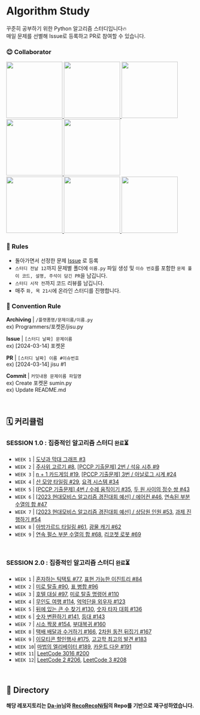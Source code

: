 # Algorithm Study

꾸준히 공부하기 위한 Python 알고리즘 스터디입니다🔥  
매일 문제를 선별해 Issue로 등록하고 PR로 참여할 수 있습니다.

### 😊 Collaborator
<div>
  <a href="https://github.com/ksumini">
    <img src="https://avatars.githubusercontent.com/ksumini" width="150" style="max-width: 100%;">
  </a>
  <a href="https://github.com/limstonestone">
    <img src="https://avatars.githubusercontent.com/limstonestone" width="150" style="max-width: 100%;">
  </a>
  <a href="https://github.com/zsmalla">
    <img src="https://avatars.githubusercontent.com/zsmalla" width="150" style="max-width: 100%;">
  </a>
  <a href="https://github.com/HeewonKwak">
    <img src="https://avatars.githubusercontent.com/HeewonKwak" width="150" style="max-width: 100%;">
  </a>
  <a href="https://github.com/osmin625">
    <img src="https://avatars.githubusercontent.com/osmin625" width="150" style="max-width: 100%;">
  </a>
</div>
  <a href="https://github.com/c0natus">
    <img src="https://avatars.githubusercontent.com/c0natus" width="150" style="max-width: 100%;">
  </a>
  <a href="https://github.com/byeol3325">
    <img src="https://avatars.githubusercontent.com/byeol3325" width="150" style="max-width: 100%;">
  </a>
  <a href="https://github.com/blaire-pi">
    <img src="https://avatars.githubusercontent.com/blaire-pi" width="150" style="max-width: 100%;">
  </a>
</div>

### 📢 Rules

- 돌아가면서 선정한 문제 [Issue](https://github.com/ksumini/Algorithm-Study/issues) 로 등록
- `스터디 전날 12`까지 문제별 폴더에 `이름.py` 파일 생성 및 `이슈 번호`를 포함한 `문제 풀이 코드, 설명, 주석이 담긴 PR`을 남깁니다.
- `스터디 시작 전`까지 코드 리뷰를 남깁니다.
- 매주 `화, 목 21시`에 온라인 스터디를 진행합니다.
<!-- `오전 10시` 온라인 스터디에서 `코드 리뷰` 및 `문제 선정` _주말, 공휴일 제외 -->

<!-- > 🚨 실패시 벌금 2배씩 증가 `1000*(2^n)` 취업 후 일괄 납부😊 중도 포기시 누적 벌금 \* 10배   -->
<!-- > 유고 사유 | 익일 코딩테스트 및 면접, 질병(인증 필요) -->

### 🌈 Convention Rule

**Archiving** | `/플랫폼명/문제이름/이름.py` <br>
ex) Programmers/포켓몬/jisu.py

**Issue** | `[스터디 날짜] 문제이름`  
ex) [2024-03-14] 포켓몬

**PR** | `[스터디 날짜] 이름 #이슈번호`  
ex) [2024-03-14] jisu #1

**Commit** | `커밋내용 문제이름 파일명`  
ex) Create 포켓몬 sumin.py  
ex) Update README.md

<br/>

## 🗓️ 커리큘럼

### SESSION 1.0 : 집중적인 알고리즘 스터디 `완료`⏳
- `WEEK 1` | [도넛과 막대 그래프 #3](https://github.com/ksumini/PS-Study/issues/3)
- `WEEK 2` | [주사위 고르기 #8](https://github.com/ksumini/PS-Study/issues/8), [[PCCP 기출문제] 2번 / 석유 시추 #9](https://github.com/ksumini/PS-Study/issues/9)
- `WEEK 3` | [n + 1 카드게임 #19](https://github.com/ksumini/PS-Study/issues/19), [[PCCP 기출문제] 3번 / 아날로그 시계 #24](https://github.com/ksumini/PS-Study/issues/24)
- `WEEK 4` | [산 모양 타일링 #29](https://github.com/ksumini/PS-Study/issues/29), [요격 시스템 #34](https://github.com/ksumini/PS-Study/issues/34)
- `WEEK 5` | [[PCCP 기출문제] 4번 / 수레 움직이기 #35](https://github.com/ksumini/PS-Study/issues/35), [두 원 사이의 정수 쌍 #43](https://github.com/ksumini/PS-Study/issues/43)
- `WEEK 6` | [[2023 현대모비스 알고리즘 경진대회 예선] / 에어컨 #46](https://github.com/ksumini/PS-Study/issues/46), [연속된 부분 수열의 합 #47](https://github.com/ksumini/PS-Study/issues/47)
- `WEEK 7` | [[2023 현대모비스 알고리즘 경진대회 예선] / 상담원 인원 #53](https://github.com/ksumini/PS-Study/issues/53), [과제 진행하기 #54](https://github.com/ksumini/PS-Study/issues/54)
- `WEEK 8` | [아방가르드 타일링 #61](https://github.com/ksumini/PS-Study/issues/61), [광물 캐기 #62](https://github.com/ksumini/PS-Study/issues/62)
- `WEEK 9` | [연속 펄스 부분 수열의 합 #68](https://github.com/ksumini/PS-Study/issues/68), [리코쳇 로봇 #69](https://github.com/ksumini/PS-Study/issues/69)

<br/>

### SESSION 2.0 : 집중적인 알고리즘 스터디 `완료`⏳ 
- `WEEK 1` | [혼자하는 틱택토 #77](https://github.com/ksumini/PS-Study/issues/78), [표현 가능한 이진트리 #84](https://github.com/ksumini/PS-Study/issues/84)
- `WEEK 2` | [미로 탈출 #90](https://github.com/ksumini/PS-Study/issues/90), [표 병합 #96](https://github.com/ksumini/PS-Study/issues/96)
- `WEEK 3` | [호텔 대실 #97](https://github.com/ksumini/PS-Study/issues/97), [미로 탈출 명령어 #110](https://github.com/ksumini/PS-Study/issues/110)
- `WEEK 4` | [무인도 여행 #114](https://github.com/ksumini/PS-Study/issues/114), [억억단을 외우자 #123](https://github.com/ksumini/Algorithm-Study2.0/issues/123)
- `WEEK 5` | [뒤에 있는 큰 수 찾기 #130](https://github.com/ksumini/Algorithm-Study2.0/issues/130), [숫자 타자 대회 #136](https://github.com/ksumini/Algorithm-Study2.0/issues/136)
- `WEEK 6` | [숫자 변환하기 #141](https://github.com/ksumini/Algorithm-Study2.0/issues/141), [등대 #143](https://github.com/ksumini/Algorithm-Study2.0/issues/143)
- `WEEK 7` | [시소 짝꿍 #154](https://github.com/ksumini/Algorithm-Study2.0/issues/154), [부대복귀 #160](https://github.com/ksumini/Algorithm-Study2.0/issues/160)
- `WEEK 8` | [택배 배달과 수거하기 #166](https://github.com/ksumini/Algorithm-Study2.0/issues/166), [2차원 동전 뒤집기 #167](https://github.com/ksumini/Algorithm-Study2.0/issues/167)
- `WEEK 9` | [이모티콘 할인행사 #175](https://github.com/ksumini/Algorithm-Study2.0/issues/175), [고고학 최고의 발견 #183](https://github.com/ksumini/Algorithm-Study2.0/issues/183)
- `WEEK 10`| [마법의 엘리베이터 #189](https://github.com/ksumini/Algorithm-Study2.0/issues/189), [카운트 다운 #191](https://github.com/ksumini/Algorithm-Study2.0/issues/191)
- `WEEK 11`| [LeetCode 3016 #200](https://github.com/ksumini/Algorithm-Study2.0/issues/200)
- `WEEK 12`| [LeetCode 2 #206](https://github.com/ksumini/Algorithm-Study2.0/issues/206), [LeetCode 3 #208](https://github.com/ksumini/Algorithm-Study2.0/issues/208)


<!-- ## ✨ 효과 만점 코딩테스트 Cheat Sheet!  

- [🍯 파이썬 코드를 줄여줄 꿀 라이브러리 모음](./%E2%9C%A8%20%ED%9A%A8%EA%B3%BC%20%EB%A7%8C%EC%A0%90%20%EC%BD%94%EB%94%A9%ED%85%8C%EC%8A%A4%ED%8A%B8%20Cheat%20Sheet!/%F0%9F%8D%AF%20%EC%BD%94%EB%93%9C%EB%A5%BC%20%EC%A4%84%EC%97%AC%EC%A4%84%20%EA%BF%80%20%EB%9D%BC%EC%9D%B4%EB%B8%8C%EB%9F%AC%EB%A6%AC%20%EB%AA%A8%EC%9D%8C.md)
- [✏️ 파이썬에서 사용할 수 있는 유용한 구문 모음](./%E2%9C%A8%20%ED%9A%A8%EA%B3%BC%20%EB%A7%8C%EC%A0%90%20%EC%BD%94%EB%94%A9%ED%85%8C%EC%8A%A4%ED%8A%B8%20Cheat%20Sheet!/%E2%9C%8F%EF%B8%8F%20%ED%8C%8C%EC%9D%B4%EC%8D%AC%EC%97%90%EC%84%9C%20%EC%82%AC%EC%9A%A9%ED%95%A0%20%EC%88%98%20%EC%9E%88%EB%8A%94%20%EC%9C%A0%EC%9A%A9%ED%95%9C%20%EA%B5%AC%EB%AC%B8%20%EB%AA%A8%EC%9D%8C.md)
- [📚 파이썬 자료형 특징 모음](./%E2%9C%A8%20%ED%9A%A8%EA%B3%BC%20%EB%A7%8C%EC%A0%90%20%EC%BD%94%EB%94%A9%ED%85%8C%EC%8A%A4%ED%8A%B8%20Cheat%20Sheet!/%F0%9F%93%9A%20%ED%8C%8C%EC%9D%B4%EC%8D%AC%20%EC%9E%90%EB%A3%8C%ED%98%95%20%ED%8A%B9%EC%A7%95%20%EB%AA%A8%EC%9D%8C.md)
- [🚀 알고리즘 해킹 아이디어](./%E2%9C%A8%20%ED%9A%A8%EA%B3%BC%20%EB%A7%8C%EC%A0%90%20%EC%BD%94%EB%94%A9%ED%85%8C%EC%8A%A4%ED%8A%B8%20Cheat%20Sheet!/%F0%9F%9A%80%20%EC%95%8C%EA%B3%A0%EB%A6%AC%EC%A6%98%20%ED%95%B4%ED%82%B9%20%EC%95%84%EC%9D%B4%EB%94%94%EC%96%B4.md)
-->
  
<br/> 



## 📂 Directory 

**해당 레포지토리는 [Da-in](https://github.com/da-in/algorithm-study)님와 [RecoRecoNi팀](https://github.com/RecoRecoNi/Algorithm-Study)의 Repo를 기반으로 재구성하였습니다.**
